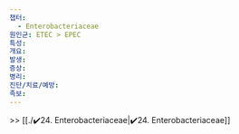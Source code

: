 ```yaml
---
챕터:
  - Enterobacteriaceae
원인균: ETEC > EPEC
특성: 
개요: 
발생: 
증상: 
병리: 
진단/치료/예방: 
족보: 
---
```

\>> [[./✔️24. Enterobacteriaceae|✔️24. Enterobacteriaceae]]
